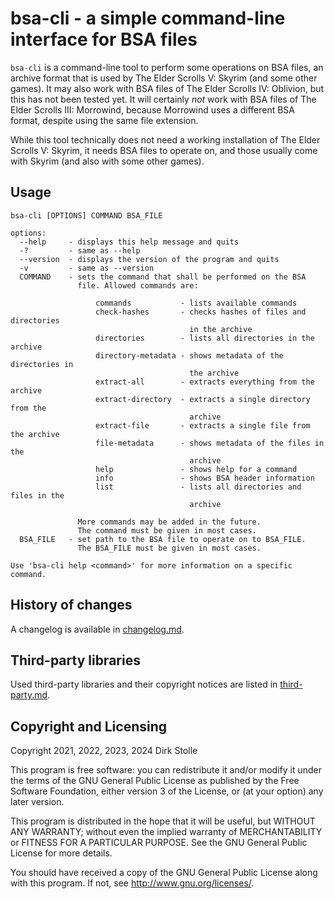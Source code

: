 # bsa-cli - a simple command-line interface for BSA files

`bsa-cli` is a command-line tool to perform some operations on BSA files, an
archive format that is used by The Elder Scrolls V: Skyrim (and some other
games). It may also work with BSA files of The Elder Scrolls IV: Oblivion, but
this has not been tested yet. It will certainly _not_ work with BSA files of
The Elder Scrolls III: Morrowind, because Morrowind uses a different BSA format,
despite using the same file extension.

While this tool technically does not need a working installation of The Elder
Scrolls V: Skyrim, it needs BSA files to operate on, and those usually come with
Skyrim (and also with some other games).

## Usage

```
bsa-cli [OPTIONS] COMMAND BSA_FILE

options:
  --help     - displays this help message and quits
  -?         - same as --help
  --version  - displays the version of the program and quits
  -v         - same as --version
  COMMAND    - sets the command that shall be performed on the BSA
               file. Allowed commands are:

                   commands           - lists available commands
                   check-hashes       - checks hashes of files and directories
                                        in the archive
                   directories        - lists all directories in the archive
                   directory-metadata - shows metadata of the directories in
                                        the archive
                   extract-all        - extracts everything from the archive
                   extract-directory  - extracts a single directory from the
                                        archive
                   extract-file       - extracts a single file from the archive
                   file-metadata      - shows metadata of the files in the
                                        archive
                   help               - shows help for a command
                   info               - shows BSA header information
                   list               - lists all directories and files in the
                                        archive

               More commands may be added in the future.
               The command must be given in most cases.
  BSA_FILE   - set path to the BSA file to operate on to BSA_FILE.
               The BSA_FILE must be given in most cases.

Use 'bsa-cli help <command>' for more information on a specific command.
```

## History of changes

A changelog is available in [changelog.md](./changelog.md).

## Third-party libraries

Used third-party libraries and their copyright notices are listed in
[third-party.md](./third-party.md).

## Copyright and Licensing

Copyright 2021, 2022, 2023, 2024  Dirk Stolle

This program is free software: you can redistribute it and/or modify
it under the terms of the GNU General Public License as published by
the Free Software Foundation, either version 3 of the License, or
(at your option) any later version.

This program is distributed in the hope that it will be useful,
but WITHOUT ANY WARRANTY; without even the implied warranty of
MERCHANTABILITY or FITNESS FOR A PARTICULAR PURPOSE.  See the
GNU General Public License for more details.

You should have received a copy of the GNU General Public License
along with this program.  If not, see <http://www.gnu.org/licenses/>.
